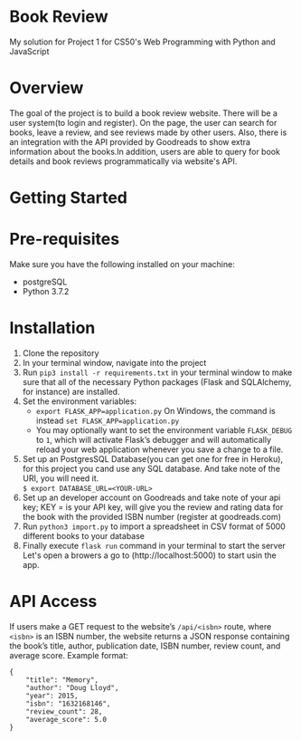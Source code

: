 # Book Review
My solution for Project 1 for CS50's Web Programming with Python and JavaScript

# Overview
The goal of the project is to build a book review website. There will be a user system(to login and register). On the page, the user can search for books, leave a review, and see reviews made by other users. Also, there is an integration with the API provided by Goodreads to show extra information about the books.In addition, users are able to query for book details and book reviews programmatically via website's API.

# Getting Started

# Pre-requisites
Make sure you have the following installed on your machine:
- postgreSQL
- Python 3.7.2

# Installation
1. Clone the repository
2. In your terminal window, navigate into the project
3. Run `pip3 install -r requirements.txt` in your terminal window to make sure that all of the necessary Python packages (Flask and SQLAlchemy, for instance) are installed.
4. Set the environment variables:
    - `export FLASK_APP=application.py` On Windows, the command is instead `set FLASK_APP=application.py`
    - You may optionally want to set the environment variable `FLASK_DEBUG` to `1`, which will activate Flask’s debugger and will automatically reload your web application             whenever you save a change to a file.
5. Set up an PostgresSQL Database(you can get one for free in Heroku), for this project you cand use any SQL database. And take note of the URI, you will need it.<br />
   `$ export DATABASE_URL=<YOUR-URL>`
6. Set up an developer account on Goodreads and take note of your api key; KEY = is your API key, will give you the review and rating data for the book with the provided ISBN      number (register at goodreads.com)
7. Run `python3 import.py` to import a spreadsheet in CSV format of 5000 different books to your database
8. Finally execute `flask run` command in your terminal to start the server<br />
   Let's open a browers a go to (http://localhost:5000) to start usin the app.

# API Access
If users make a GET request to the website’s `/api/<isbn>` route, where `<isbn>` is an ISBN number, the website returns a JSON response containing the book’s title, author, publication date, ISBN number, review count, and average score. Example format:
```
{
    "title": "Memory",
    "author": "Doug Lloyd",
    "year": 2015,
    "isbn": "1632168146",
    "review_count": 28,
    "average_score": 5.0
}
```
